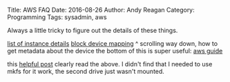Title: AWS FAQ
Date: 2016-08-26
Author: Andy Reagan
Category: Programming
Tags: sysadmin, aws

Always a little tricky to figure out the details of these things.

[list of instance details](https://aws.amazon.com/ec2/instance-types/)
[block device mapping](http://docs.aws.amazon.com/AWSEC2/latest/UserGuide/block-device-mapping-concepts.html)
^ scrolling way down, how to get metadata about the device
the bottom of this is super useful:
[aws guide](http://docs.aws.amazon.com/AWSEC2/latest/UserGuide/add-instance-store-volumes.html)

this [helpful post](http://serverfault.com/questions/433703/how-to-use-instance-store-volumes-storage-in-amazon-ec2) clearly read the above.
I didn't find that I needed to use mkfs for it work, the second drive just wasn't mounted.
